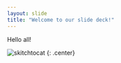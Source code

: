```yaml
---
layout: slide
title: "Welcome to our slide deck!"
---
```


Hello all!

![skitchtocat](https://octodex.github.com/images/NUX_Octodex.gif)
{: .center}
